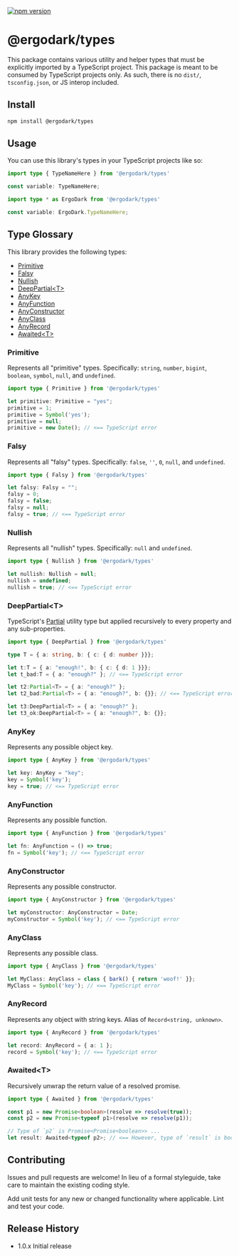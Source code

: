 [![npm
version](https://badge.fury.io/js/%40ergodark%2Ftypes.svg)](https://badge.fury.io/js/%40ergodark%2Ftypes)

# @ergodark/types

This package contains various utility and helper types that must be explicitly
imported by a TypeScript project. This package is meant to be consumed by
TypeScript projects only. As such, there is no `dist/`, `tsconfig.json`, or JS
interop included.

## Install

```sh
npm install @ergodark/types
```

## Usage

You can use this library's types in your TypeScript projects like so:

```TypeScript
import type { TypeNameHere } from '@ergodark/types'

const variable: TypeNameHere;
```

```TypeScript
import type * as ErgoDark from '@ergodark/types'

const variable: ErgoDark.TypeNameHere;
```

## Type Glossary

This library provides the following types:

+ [Primitive](#primitive)
+ [Falsy](#falsy)
+ [Nullish](#nullish)
+ [DeepPartial&lt;T&gt;](#deeppartialt)
+ [AnyKey](#anykey)
+ [AnyFunction](#anyfunction)
+ [AnyConstructor](#anyconstructor)
+ [AnyClass](#anyclass)
+ [AnyRecord](#anyrecord)
+ [Awaited&lt;T&gt;](#awaitedt)

### Primitive

Represents all "primitive" types. Specifically: `string`, `number`, `bigint`,
`boolean`, `symbol`, `null`, and `undefined`.

```TypeScript
import type { Primitive } from '@ergodark/types'

let primitive: Primitive = "yes";
primitive = 1;
primitive = Symbol('yes');
primitive = null;
primitive = new Date(); // <== TypeScript error
```

### Falsy

Represents all "falsy" types. Specifically: `false`, `''`, `0`, `null`, and
`undefined`.

```TypeScript
import type { Falsy } from '@ergodark/types'

let falsy: Falsy = "";
falsy = 0;
falsy = false;
falsy = null;
falsy = true; // <== TypeScript error
```

### Nullish

Represents all "nullish" types. Specifically: `null` and `undefined`.

```TypeScript
import type { Nullish } from '@ergodark/types'

let nullish: Nullish = null;
nullish = undefined;
nullish = true; // <== TypeScript error
```

### DeepPartial&lt;T&gt;

TypeScript's
[Partial<T>](https://www.typescriptlang.org/docs/handbook/utility-types.html#partialtype)
utility type but applied recursively to every property and any sub-properties.

```TypeScript
import type { DeepPartial } from '@ergodark/types'

type T = { a: string, b: { c: { d: number }}};

let t:T = { a: "enough!", b: { c: { d: 1 }}};
let t_bad:T = { a: "enough?" }; // <== TypeScript error

let t2:Partial<T> = { a: "enough?" };
let t2_bad:Partial<T> = { a: "enough?", b: {}}; // <== TypeScript error

let t3:DeepPartial<T> = { a: "enough?" };
let t3_ok:DeepPartial<T> = { a: "enough?", b: {}};
```

### AnyKey

Represents any possible object key.

```TypeScript
import type { AnyKey } from '@ergodark/types'

let key: AnyKey = "key";
key = Symbol('key');
key = true; // <== TypeScript error
```

### AnyFunction

Represents any possible function.

```TypeScript
import type { AnyFunction } from '@ergodark/types'

let fn: AnyFunction = () => true;
fn = Symbol('key'); // <== TypeScript error
```

### AnyConstructor

Represents any possible constructor.

```TypeScript
import type { AnyConstructor } from '@ergodark/types'

let myConstructor: AnyConstructor = Date;
myConstructor = Symbol('key'); // <== TypeScript error
```

### AnyClass

Represents any possible class.

```TypeScript
import type { AnyClass } from '@ergodark/types'

let MyClass: AnyClass = class { bark() { return 'woof!' }};
MyClass = Symbol('key'); // <== TypeScript error
```

### AnyRecord

Represents any object with string keys. Alias of `Record<string, unknown>`.

```TypeScript
import type { AnyRecord } from '@ergodark/types'

let record: AnyRecord = { a: 1 };
record = Symbol('key'); // <== TypeScript error
```

### Awaited&lt;T&gt;

Recursively unwrap the return value of a resolved promise.

```TypeScript
import type { Awaited } from '@ergodark/types'

const p1 = new Promise<boolean>(resolve => resolve(true));
const p2 = new Promise<typeof p1>(resolve => resolve(p1));

// Type of `p2` is Promise<Promise<boolean>> ...
let result: Awaited<typeof p2>; // <== However, type of `result` is boolean
```

## Contributing

Issues and pull requests are welcome! In lieu of a formal styleguide, take care
to maintain the existing coding style.

Add unit tests for any new or changed functionality where applicable. Lint and
test your code.

## Release History

* 1.0.x Initial release
